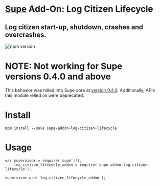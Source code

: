 # [Supe](https://github.com/Akamaozu/node-supe) Add-On: Log Citizen Lifecycle

## Log citizen start-up, shutdown, crashes and overcrashes.
![npm version](http://public.designbymobi.us/img/node-satellite-lifecycle.png)

# NOTE: Not working for Supe versions 0.4.0 and above
This behavior was rolled into Supe core at [version 0.4.0](https://github.com/Akamaozu/node-supe/pull/14/files#diff-02cd71546d8ca715b696f3d48e122bc0). Additionally, APIs this module relied on were deprecated.

# Install

```
npm install --save supe-addon-log-citizen-lifecycle
```

# Usage

```
var supervisor = require('supe')(),
    log_citizen_lifecycle_addon = require('supe-addon-log-citizen-lifecycle');

supervisor.use( log_citizen_lifecycle_addon );
